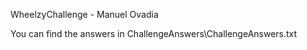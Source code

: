 WheelzyChallenge - Manuel Ovadia

You can find the answers in ChallengeAnswers\ChallengeAnswers.txt
